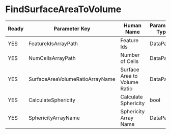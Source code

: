 # FindSurfaceAreaToVolume #

| Ready | Parameter Key | Human Name | Parameter Type | Parameter Class |
|-------|---------------|------------|-----------------|----------------|
| YES | FeatureIdsArrayPath | Feature Ids | DataPath | ArraySelectionParameter |
| YES | NumCellsArrayPath | Number of Cells | DataPath | ArraySelectionParameter |
| YES | SurfaceAreaVolumeRatioArrayName | Surface Area to Volume Ratio | DataPath | ArrayCreationParameter |
| YES | CalculateSphericity | Calculate Sphericity | bool | BoolParameter |
| YES | SphericityArrayName | Sphericity Array Name | DataPath | ArrayCreationParameter |
